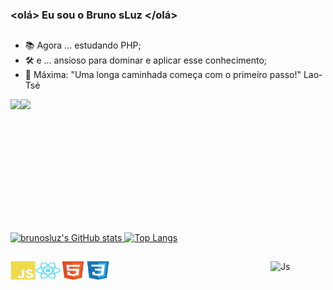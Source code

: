 ### <olá> Eu sou o Bruno sLuz </olá>

##

- 📚 Agora ... estudando PHP;
- 🛠️ e ... ansioso para dominar e aplicar esse conhecimento;
- 💎 Máxima: "Uma longa caminhada começa com o primeiro passo!" Lao-Tsé

<div style="display: inline-block">
  <!-- <a href="https://beacons.ai/brunosluz" -->
  <a href="https://github.com/brunosluz">
  <img style="float: right" height="180em" src="https://github-readme-stats.vercel.app/api?username=brunosluz&show_icons=true&theme=github_dark&include_all_commits=true&count_private=true"/>
  <img style="float: left" height="180em" src="https://github-readme-stats.vercel.app/api/top-langs/?username=brunosluz&layout=default&theme=github_dark"/>
</div>

##

![brunosluz's GitHub stats](https://github-readme-stats.vercel.app/api?username=brunosluz&show_icons=true&theme=github_dark&include_all_commits=true&count_private=true) 
[![Top Langs](https://github-readme-stats.vercel.app/api/top-langs/?username=brunosluz&layout=compact&theme=github_dark)](https://github.com/brunosluz) 

##
  
<div style="display: inline_block">
  <img align="left" alt="Js" height="30" width="40" src="https://raw.githubusercontent.com/devicons/devicon/master/icons/javascript/javascript-plain.svg">
  <img align="left" alt="React" height="30" width="40" src="https://raw.githubusercontent.com/devicons/devicon/master/icons/react/react-original.svg">
  <img align="left" alt="HTML" height="30" width="40" src="https://raw.githubusercontent.com/devicons/devicon/master/icons/html5/html5-original.svg">
  <img align="left" alt="CSS" height="30" width="40" src="https://raw.githubusercontent.com/devicons/devicon/master/icons/css3/css3-original.svg">
  
  <!-- a href="#" target="_blank"><img src="https://img.shields.io/badge/YouTube-FF0000?style=for-the-badge&logo=youtube&logoColor=white" target="_blank"></a>
  <a href="https://instagram.com/#" target="_blank"><img src="https://img.shields.io/badge/-Instagram-%23E4405F?style=for-the-badge&logo=instagram&logoColor=white" target="_blank"></a>
 	<a href="https://discord.gg/#" target="_blank"><img src="https://img.shields.io/badge/Discord-7289DA?style=for-the-badge&logo=discord&logoColor=white" target="_blank"></a>
  <a href="https://discord.gg/#" target="_blank"><img align="right" alt="Js" height="30" width="105" src="https://img.shields.io/badge/Discord-7289DA?style=for-the-badge&logo=discord&logoColor=white" target="_blank"></a>
  <a href="https://www.linkedin.com/in/#" target="_blank"><img align="right" alt="Js" height="30" width="112" src="https://img.shields.io/badge/-LinkedIn-%230077B5?style=for-the-badge&logo=linkedin&logoColor=white" target="_blank"></a -->
  <a href="mailto:sluz.brunoc@gmail.com"><img align="right" alt="Js" height="30" width="88" src="https://img.shields.io/badge/Gmail-D14836?style=for-the-badge&logo=gmail&logoColor=white" target="_blank"></a>
</div>
